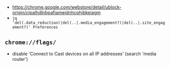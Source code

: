 #

- <https://chrome.google.com/webstore/detail/ublock-origin/cjpalhdlnbpafiamejdnhcphjbkeiagm>
- `jq 'del(.data_reduction)|del(..|.media_engagement?)|del(..|.site_engagement?)' Preferences`

## `chrome://flags/`

- disable 'Connect to Cast devices on all IP addresses' (search 'media router')
